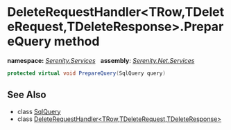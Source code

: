# DeleteRequestHandler&lt;TRow,TDeleteRequest,TDeleteResponse&gt;.PrepareQuery method
**namespace:** *[Serenity.Services](../../README.md#serenity.services-namespace)*   **assembly**: *[Serenity.Net.Services](../../README.md)*

```csharp
protected virtual void PrepareQuery(SqlQuery query)
```

## See Also

* class [SqlQuery](../Serenity.Net.Data/../../Serenity.Data/SqlQuery.md)
* class [DeleteRequestHandler&lt;TRow,TDeleteRequest,TDeleteResponse&gt;](../DeleteRequestHandler-3.md)